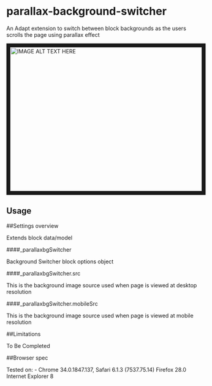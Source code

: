 parallax-background-switcher
===============

An Adapt extension to switch between block backgrounds as the users scrolls the page using parallax effect

<img src="https://raw.githubusercontent.com/mike-st/parallax-background-switcher/master/parallax-bg-switcher.png" alt="IMAGE ALT TEXT HERE" width="500" height="375" border="10" />

Usage
 ------

##Settings overview

Extends block data/model

####_parallaxbgSwitcher

Background Switcher block options object


####_parallaxbgSwitcher.src

This is the background image source used when page is viewed at desktop resolution


####_parallaxbgSwitcher.mobileSrc

This is the background image source used when page is viewed at mobile resolution

##Limitations

To Be Completed

##Browser spec

Tested on: -
Chrome 34.0.1847.137, 
Safari 6.1.3 (7537.75.14)
Firefox 28.0
Internet Explorer 8
